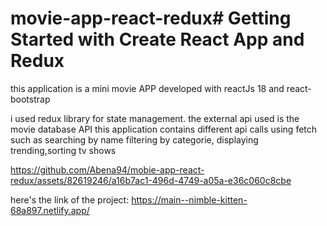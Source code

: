# movie-app-react-redux# Getting Started with Create React App and Redux

this application is a mini movie APP developed with reactJs 18 and react-bootstrap 

i used redux library for state management.
the external api used is the movie database API 
this application contains different api calls using fetch such as searching by name filtering by categorie, displaying trending,sorting tv shows




https://github.com/Abena94/mobie-app-react-redux/assets/82619246/a16b7ac1-496d-4749-a05a-e36c060c8cbe

here's the link of the project:
https://main--nimble-kitten-68a897.netlify.app/
